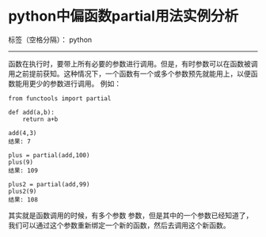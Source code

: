 ﻿# python中偏函数partial用法实例分析

标签（空格分隔）： python

---

函数在执行时，要带上所有必要的参数进行调用。但是，有时参数可以在函数被调用之前提前获知。这种情况下，一个函数有一个或多个参数预先就能用上，以便函数能用更少的参数进行调用。
例如：
```
from functools import partial

def add(a,b):
    return a+b

add(4,3)
结果: 7

plus = partial(add,100)
plus(9)
结果: 109

plus2 = partial(add,99)
plus2(9)
结果: 108
```
其实就是函数调用的时候，有多个参数 参数，但是其中的一个参数已经知道了，我们可以通过这个参数重新绑定一个新的函数，然后去调用这个新函数。




